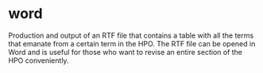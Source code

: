 # word

Production and output of an RTF file that contains a table with all the terms
that emanate from a certain term in the HPO. The RTF file can be opened in Word and is useful for
those who want to revise an entire section of the HPO conveniently.